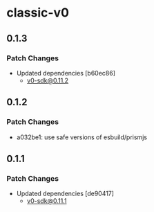 # classic-v0

## 0.1.3

### Patch Changes

- Updated dependencies [b60ec86]
  - v0-sdk@0.11.2

## 0.1.2

### Patch Changes

- a032be1: use safe versions of esbuild/prismjs

## 0.1.1

### Patch Changes

- Updated dependencies [de90417]
  - v0-sdk@0.11.1
